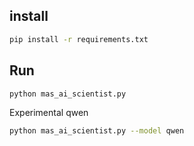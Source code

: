## install

```bash
pip install -r requirements.txt
```

## Run 
```bash
python mas_ai_scientist.py
```


Experimental qwen
```bash
python mas_ai_scientist.py --model qwen
```